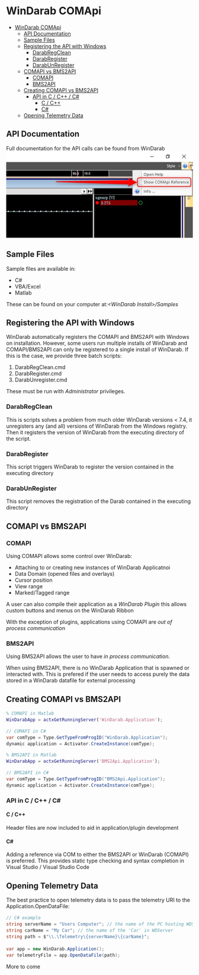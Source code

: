 # WinDarab COMApi

- [WinDarab COMApi](#windarab-comapi)
  - [API Documentation](#api-documentation)
  - [Sample Files](#sample-files)
  - [Registering the API with Windows](#registering-the-api-with-windows)
    - [DarabRegClean](#darabregclean)
    - [DarabRegister](#darabregister)
    - [DarabUnRegister](#darabunregister)
  - [COMAPI vs BMS2API](#comapi-vs-bms2api)
    - [COMAPI](#comapi)
    - [BMS2API](#bms2api)
  - [Creating COMAPI vs BMS2API](#creating-comapi-vs-bms2api)
    - [API in C / C++ / C&#35;](#api-in-c--c--c)
      - [C / C++](#c--c)
      - [C&#35;](#c)
  - [Opening Telemetry Data](#opening-telemetry-data)

## API Documentation

Full documentation for the API calls can be found from WinDarab
![Full Help](images/COMAPI&#32;Show&#32;Help.jpg)

## Sample Files

Sample files are available in:

- C#
- VBA/Excel
- Matlab

These can be found on your computer at:_\<WinDarab Install>/Samples_

## Registering the API with Windows

WinDarab automatically registers the COMAPI and BMS2API with Windows on installation.
However, some users run multiple installs of WinDarab and COMAPI/BMS2API can only be registered to a single install of WinDarab. If this is the case, we provide three batch scripts:

1. DarabRegClean.cmd
2. DarabRegister.cmd
3. DarabUnregister.cmd

These must be run with *Administrator* privileges.

### DarabRegClean

This is scripts solves a problem from much older WinDarab versions < 7.4, it unregisters any (and all) versions of WinDarab from the Windows registry. Then it registers the version of WinDarab from the executing directory of the script.

### DarabRegister

This script triggers WinDarab to register the version contained in the executing directory

### DarabUnRegister

This script removes the registration of the Darab contained in the executing directory

## COMAPI vs BMS2API

### COMAPI

Using COMAPI allows some control over WinDarab:

- Attaching to or creating new instances of WinDarab Applicatnoi
- Data Domain (opened files and overlays)
- Cursor position
- View range
- Marked/Tagged range

A user can also compile their application as a *WinDarab Plugin* this allows custom buttons and menus on the WinDarab Ribbon

With the exception of plugins, applications using COMAPI are *out of process communication*

### BMS2API

Using BMS2API allows the user to have *in process communication*.

When using BMS2API, there is no WinDarab Application that is spawned or interacted with. This is prefered if the user needs to access purely the data stored in a WinDarab datafile for external processing

## Creating COMAPI vs BMS2API

``` Matlab
% COMAPI in Matlab
WinDarabApp = actxGetRunningServer('WinDarab.Application');
```

``` C#
// COMAPI in C#
var comType = Type.GetTypeFromProgID("WinDarab.Application");
dynamic application = Activator.CreateInstance(comType);
```

``` Matlab
% BMS2API in Matlab
WinDarabApp = actxGetRunningServer('BMS2Api.Application');
```

``` C#
// BMS2API in C#
var comType = Type.GetTypeFromProgID("BMS2Api.Application");
dynamic application = Activator.CreateInstance(comType);
```

### API in C / C++ / C&#35;

#### C / C++

Header files are now included to aid in application/plugin development

#### C&#35;

Adding a reference via COM to either the BMS2API or WinDarab (COMAPI) is preferred. This provides static type checking and syntax completion in Visual Studio / Visual Studio Code

## Opening Telemetry Data

The best practice to open telemetry data is to pass the telemetry URI to the Application.OpenDataFile:

```C#
// C# example
string serverName = "Users Computer"; // the name of the PC hosting WDServer
string carName = "My Car"; // the name of the 'Car' in WDServer
string path = $"\\.\Telemetry\{serverName}\{carName}";

var app = new WinDarab.Application();
var telemetryFile = app.OpenDataFile(path);
```

More to come
